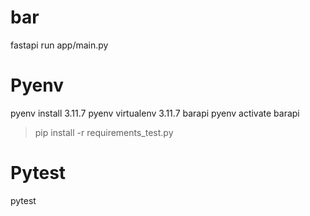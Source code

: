 # bar

fastapi run app/main.py

# Pyenv

pyenv install 3.11.7
pyenv virtualenv 3.11.7 barapi
pyenv activate barapi
> pip install -r requirements_test.py

# Pytest

pytest